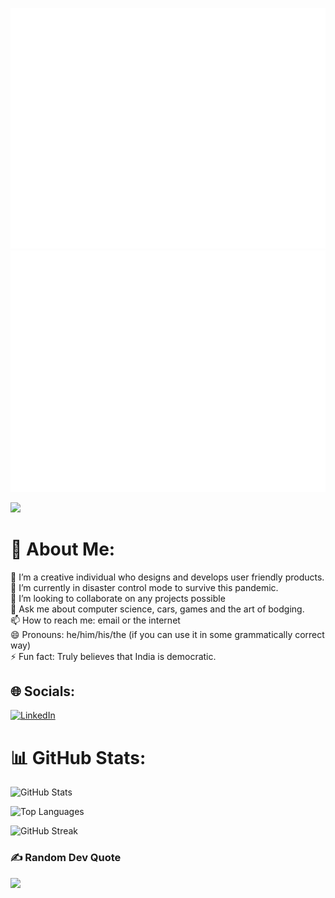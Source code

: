 ![Metrics](/github-metrics.svg)
<picture>
  <img src="/github-metrics.svg" alt="Metrics">
</picture>




![](https://komarev.com/ghpvc/?username=JohnNixon6972)
# 💫 About Me:
🔭 I’m a creative individual who designs and develops user friendly products.<br>🌱 I’m currently in disaster control mode to survive this pandemic.<br>👯 I’m looking to collaborate on any projects possible<br>💬 Ask me about computer science, cars, games and the art of bodging.<br>📫 How to reach me: email or the internet<br>😄 Pronouns: he/him/his/the (if you can use it in some grammatically correct way)<br>⚡ Fun fact: Truly believes that India is democratic.


## 🌐 Socials:
[![LinkedIn](https://img.shields.io/badge/LinkedIn-%230077B5.svg?logo=linkedin&logoColor=white)](https://www.linkedin.com/in/john-nixon-0a22471b3/) 

# 📊 GitHub Stats:


  ![GitHub Stats](https://github-readme-stats-eight-theta.vercel.app/api?username=JohnNixon6972&show_icons=true&theme=dark&hide_border=false&include_all_commits=true&count_private=true)

  ![Top Languages](https://github-readme-stats-eight-theta.vercel.app/api/top-langs/?username=JohnNixon6972&layout=compact&langs_count=8&theme=dark&hide_border=false&include_all_commits=true&count_private=true)

  ![GitHub Streak](https://streak-stats.demolab.com/?user=JohnNixon6972&theme=dark&hide_border=false)


  ### ✍️ Random Dev Quote
![](https://quotes-github-readme.vercel.app/api?type=horizontal&theme=dark)


